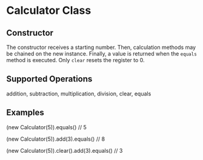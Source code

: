 # Calculator Class

## Constructor

The constructor receives a starting number. Then, calculation methods may be chained on the new instance. Finally, a value is returned when the `equals` method is executed. Only `clear` resets the register to 0.

## Supported Operations

addition, subtraction, multiplication, division, clear, equals

## Examples

(new Calculator(5)).equals() // 5

(new Calculator(5)).add(3).equals() // 8

(new Calculator(5)).clear().add(3).equals() // 3
